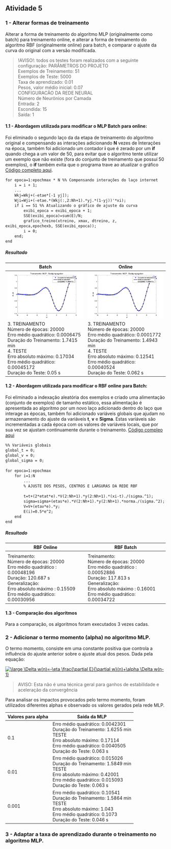 
## Atividade 5
### 1 - Alterar formas de treinamento
Alterar a forma de treinamento do algoritmo MLP (originalmente como batch) para treinamento online, e alterar a forma de treinamento do algoritmo RBF (originalmente online) para batch, e comparar o ajuste da curva do original com a versão modificada.

> !AVISO!: todos os testes foram realizados com a seguinte configuração:
> PARÂMETROS DO PROJETO<br>   Exemplos de Treinamento: 51<br>   Exemplos de Teste: 5000<br>   Taxa de aprendizado: 0.01<br>   Pesos, valor médio inicial: 0.07<br>CONFIGURACÄO DA REDE NEURAL <br>  Número de Neurönios por Camada<br>   Entrada:      2<br>   Escondida: 15<br>   Saída:          1<br>


#### 1.1 - Abordagem utilizada para modificar o MLP Batch para online: 

Foi eliminado o segundo laço da da etapa de treinamento do algoritmo original e compensando as interações adicionando **N** vezes de Interações na época, também foi adicionado um contador **i** que é zerado por um **if** quando chega a um valor de 50, para evitar que o algoritmo tente utilizar um exemplo que não existe (fora do conjunto de treinamento que possuí 50 exemplos), o **if** também evita que o programa trave ao atualizar o gráfico [Código completo aqui](https://github.com/JoseRaimundo/mestrado_ia/blob/master/05-aprendizado_online_batch/MLPBackpropagationOnline.m). 

    for epoca=1:epochmax * N %% Compensando interações do laço internet
		i = i + 1;
		...
		Wkj=Wkj+(-etae*[-1 yj]);
		Wji=Wji+(-etae.*(Wkj(:,2:Nh+1).*yj.*(1-yj))'*xi);
		if i == 51 %% Atualizando o gráfico de ajuste da curva
			exibi_epoca = exibi_epoca + 1;
			SSE(exibi_epoca)=sum(E)/N;
			grafico_treino(xtreino, xmax, dtreino, z, exibi_epoca,epochexb, SSE(exibi_epoca));
			i = 0;
		end;
	end
##### Resultado

|Batch  | Online |
|--|--|
|![enter image description here](https://github.com/JoseRaimundo/mestrado_ia/blob/master/05-aprendizado_online_batch/img/mlp_online_treino.png?raw=true)  |![enter image description here](https://github.com/JoseRaimundo/mestrado_ia/blob/master/05-aprendizado_online_batch/img/mlp_online_treino.png?raw=true) |
|3. TREINAMENTO<br>   Número de épocas: 20000<br>   Erro médio quadrático: 0.0006475<br>   Duraçäo do Treinamento: 1.7415 min<br>4. TESTE<br>   Erro absoluto máximo: 0.17034<br>   Erro médio quadrático: 0.00045172<br> Duraçäo do Teste: 0.05 s<br> | 3. TREINAMENTO<br>   Número de épocas: 20000<br>   Erro médio quadrático: 0.0001772<br>   Duraçäo do Treinamento: 1.4943 min<br>4. TESTE<br>   Erro absoluto máximo: 0.12541<br>   Erro médio quadrático: 0.00040524<br>   Duraçäo do Teste: 0.062 s|


#### 1.2 - Abordagem utilizada para modificar o RBF online para Batch: 
Foi eliminado a indexação aleatória dos exemplos e criado uma alimentação (conjunto de exemplos) de tamanho estático, essa alimentação é apresentada ao algoritmo por um novo laço adicionado dentro do laço que interage as épocas, também foi adicionado variáveis globais que ajudam no armazenamento do ajuste da variáveis **t**, **v** e **Sigma**. Estas variáveis são incrementadas a cada época com os valores de variáveis locais, que por sua vez se ajustam continuamente durante o treinamento. [Código compleo aqui](https://github.com/JoseRaimundo/mestrado_ia/blob/master/05-aprendizado_online_batch/rbf_batch.m)

	%% Variáveis globais
	global_t = 0;
	global_v = 0;
	global_sigma = 0;

	for epoca=1:epochmax
		for i=1:N
			...
			% AJUSTE DOS PESOS, CENTROS E LARGURAS DA REDE RBF

			t=t+(2*etat*e).*V(2:Nh+1).*y(2:Nh+1).*(xi-t)./(sigma.^1);
			sigma=sigma+(etas*e).*V(2:Nh+1).*y(2:Nh+1).*norma./(sigma.^2);
			V=V+(etav*e).*y;
			E(i)=0.5*e^2;
		end
	end

##### Resultado

| RBF Online | RBF Batch |
|--|--|
|  |  |
|Treinamento:<br>Número de épocas: 20000<br>Erro médio quadrático : 0.00048196<br>Duraçäo: 120.687 s<br>Generalizaçäo:<br>Erro absoluto máximo : 0.15509<br>Erro médio quadrático: 0.00030956|Treinamento:<br>Número de épocas: 20000<br>Erro médio quadrático : 0.00052886<br>Duraçäo: 117.813 s<br>Generalizaçäo:<br>Erro absoluto máximo : 0.16001<br>Erro médio quadrático: 0.00034722|



#### 1.3 - Comparação dos algoritmos

Para a comparação, os algoritmos foram executados 3 vezes cadas.





### 2 - Adicionar o termo momento (alpha) no algoritmo MLP.

O termo momento, consiste em uma constante positiva que controla a influência do ajuste anterior sobre o ajuste atual dos pesos. Dada pela equação:

<a href="https://www.codecogs.com/eqnedit.php?latex=\large&space;\Delta&space;w(n)=-\eta&space;\frac{\partial&space;E}{\partial&space;w}(n)&plus;\alpha&space;\Delta&space;w(n-1)" target="_blank"><img src="https://latex.codecogs.com/gif.latex?\large&space;\Delta&space;w(n)=-\eta&space;\frac{\partial&space;E}{\partial&space;w}(n)&plus;\alpha&space;\Delta&space;w(n-1)" title="\large \Delta w(n)=-\eta \frac{\partial E}{\partial w}(n)+\alpha \Delta w(n-1)" /></a>

> AVISO: Esta não é uma técnica geral para ganhos de estabilidade e aceleração da convergência

Para analisar os impactos provocados pelo termo momento, foram utilizados diferentes alphas e observado os valores gerados pela rede MLP.

| Valores para alpha | Saída da MLP |
|--|--|
| 0.1 | Erro médio quadrático: 0.0042301 <br>   Duraçäo do Treinamento: 1.6255 min <br>TESTE <br>   Erro absoluto máximo: 0.17114 <br>   Erro médio quadrático: 0.0040505 <br>   Duraçäo do Teste: 0.063 s |
| 0.01 | Erro médio quadrático: 0.015026 <br>  Duraçäo do Treinamento: 1.5849 min <br>  TESTE <br>   Erro absoluto máximo: 0.42001<br>   Erro médio quadrático: 0.015093<br>   Duraçäo do Teste: 0.063 s |
| 0.001 | Erro médio quadrático: 0.10541<br>    Duraçäo do Treinamento: 1.5864 min<br> TESTE<br>   Erro absoluto máximo: 1.043<br>    Erro médio quadrático: 0.1073<br>   Duraçäo do Teste: 0.046 s |

### 3 - Adaptar a taxa de aprendizado durante o treinamento no algoritmo MLP.


